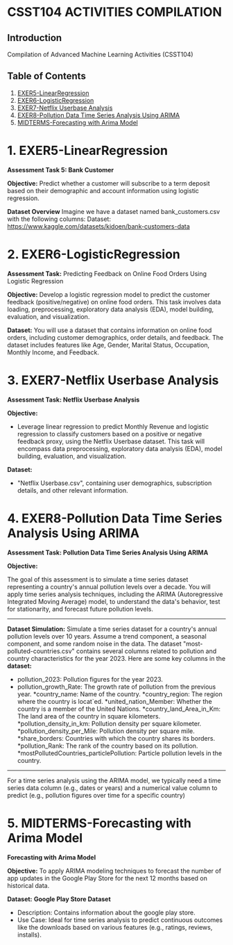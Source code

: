 # **CSST104 ACTIVITIES COMPILATION**

## Introduction

Compilation of Advanced Machine Learning Activities (CSST104)


## Table of Contents
1. <a href="/blob/main/EXER5/README.md">EXER5-LinearRegression</a>
2. <a href="EXER6/README.md">EXER6-LogisticRegression</a>
3. <a href="EXER7/README.md">EXER7-Netflix Userbase Analysis</a>
4. <a href="EXER8/README.md">EXER8-Pollution Data Time Series Analysis Using ARIMA</a>
5. <a href="MIDTERM/README.md">MIDTERMS-Forecasting with Arima Model</a>


# 1. EXER5-LinearRegression
**Assessment Task 5: Bank Customer**

**Objective:**
Predict whether a customer will subscribe to a term deposit based on their demographic and account
information using logistic regression.

**Dataset Overview**
Imagine we have a dataset named bank_customers.csv with the following columns:
Dataset: https://www.kaggle.com/datasets/kidoen/bank-customers-data

# 2. EXER6-LogisticRegression
**Assessment Task:** Predicting Feedback on Online Food Orders Using Logistic Regression

**Objective:** Develop a logistic regression model to predict the customer feedback (positive/negative) on
online food orders. This task involves data loading, preprocessing, exploratory data analysis (EDA), model
building, evaluation, and visualization.

**Dataset:**
You will use a dataset that contains information on online food orders, including customer demographics,
order details, and feedback. The dataset includes features like Age, Gender, Marital Status, Occupation,
Monthly Income, and Feedback.

# 3. EXER7-Netflix Userbase Analysis
**Assessment Task: Netflix Userbase Analysis**

**Objective:**
* Leverage linear regression to predict Monthly Revenue and logistic regression to classify customers based
on a positive or negative feedback proxy, using the Netflix Userbase dataset. This task will encompass
data preprocessing, exploratory data analysis (EDA), model building, evaluation, and visualization.

**Dataset:**
* "Netflix Userbase.csv", containing user demographics, subscription details, and other relevant
information.

# 4. EXER8-Pollution Data Time Series Analysis Using ARIMA
**Assessment Task: Pollution Data Time Series Analysis Using ARIMA**

**Objective:**

The goal of this assessment is to simulate a time series dataset representing a country's annual pollution
levels over a decade. You will apply time series analysis techniques, including the ARIMA (Autoregressive
Integrated Moving Average) model, to understand the data's behavior, test for stationarity, and forecast
future pollution levels.


---


**Dataset Simulation:**
Simulate a time series dataset for a country's annual pollution levels over 10 years. Assume a trend
component, a seasonal component, and some random noise in the data.
The dataset "most-polluted-countries.csv" contains several columns related to pollution and country
characteristics for the year 2023. Here are some key columns in the
**dataset:**
* pollution_2023: Pollution figures for the year 2023.
* pollution_growth_Rate: The growth rate of pollution from the previous year.
*country_name: Name of the country.
*country_region: The region where the country is locat`ed.
*united_nation_Member: Whether the country is a member of the United Nations.
*country_land_Area_in_Km: The land area of the country in square kilometers.
*pollution_density_in_km: Pollution density per square kilometer.
*pollution_density_per_Mile: Pollution density per square mile.
*share_borders: Countries with which the country shares its borders.
*pollution_Rank: The rank of the country based on its pollution.
*mostPollutedCountries_particlePollution: Particle pollution levels in the country.

---

For a time series analysis using the ARIMA model, we typically need a time series data column (e.g., dates
or years) and a numerical value column to predict (e.g., pollution figures over time for a specific country)
# 5. MIDTERMS-Forecasting with Arima Model
**Forecasting with Arima Model**

**Objective:**
To apply ARIMA modeling techniques to forecast the number of app updates in the Google Play Store
for the next 12 months based on historical data.

**Dataset:**
**Google Play Store Dataset**
* Description: Contains information about the google play store.
* Use Case: Ideal for time series analysis to predict continuous outcomes like the downloads based
on various features (e.g., ratings, reviews, installs).
